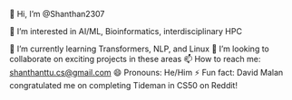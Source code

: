 👋 Hi, I’m @Shanthan2307


👀 I’m interested in AI/ML, Bioinformatics, interdisciplinary HPC

🌱 I’m currently learning Transformers, NLP, and Linux
💞️ I’m looking to collaborate on exciting projects in these areas
📫 How to reach me: shanthanttu.cs@gmail.com
😄 Pronouns: He/Him
⚡ Fun fact: David Malan congratulated me on completing Tideman in CS50 on Reddit!

<!---
Shanthan2307/Shanthan2307 is a ✨ special ✨ repository because its `README.md` (this file) appears on your GitHub profile.
You can click the Preview link to take a look at your changes.
--->
